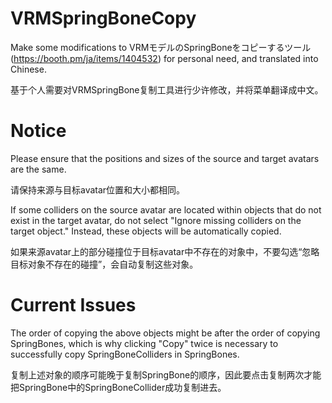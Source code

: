 # VRMSpringBoneCopy
Make some modifications to VRMモデルのSpringBoneをコピーするツール(https://booth.pm/ja/items/1404532) for personal need, and translated into Chinese.

基于个人需要对VRMSpringBone复制工具进行少许修改，并将菜单翻译成中文。

# Notice
Please ensure that the positions and sizes of the source and target avatars are the same.

请保持来源与目标avatar位置和大小都相同。

If some colliders on the source avatar are located within objects that do not exist in the target avatar, do not select "Ignore missing colliders on the target object." Instead, these objects will be automatically copied.

如果来源avatar上的部分碰撞位于目标avatar中不存在的对象中，不要勾选“忽略目标对象不存在的碰撞”，会自动复制这些对象。

# Current Issues
The order of copying the above objects might be after the order of copying SpringBones, which is why clicking "Copy" twice is necessary to successfully copy SpringBoneColliders in SpringBones.

复制上述对象的顺序可能晚于复制SpringBone的顺序，因此要点击复制两次才能把SpringBone中的SpringBoneCollider成功复制进去。

